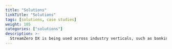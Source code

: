 ```yaml
---
title: "Solutions"
linkTitle: "Solutions"
tags: [solutions, case studies] 
weight: 105
categories: ["solutions"]
description: >-
  StreamZero DX is being used across industry verticals, such as banking, insurances, logistics and manufacturing, but also in horizontal business applications such as finance and human resources. The growing list of case studies may give you some insights and ideas how StreamZero may be put to good use in your organization.
---
```






